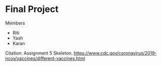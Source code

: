 # Final Project
Members 
- Riti
- Yash
- Karan


Citation: Assignment 5 Skeleton.
          https://www.cdc.gov/coronavirus/2019-ncov/vaccines/different-vaccines.html
